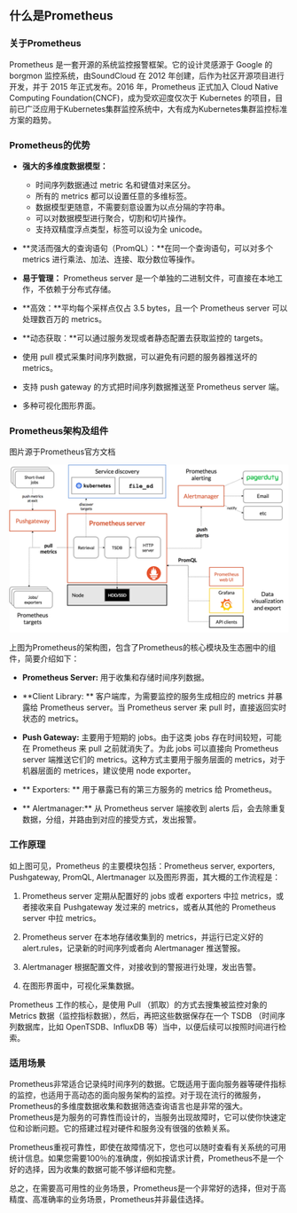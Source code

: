
## 什么是Prometheus

### 关于Prometheus

Prometheus 是一套开源的系统监控报警框架。它的设计灵感源于 Google 的 borgmon 监控系统，由SoundCloud 在 2012 年创建，后作为社区开源项目进行开发，并于 2015 年正式发布。2016 年，Prometheus 正式加入 Cloud Native Computing Foundation(CNCF)，成为受欢迎度仅次于 Kubernetes 的项目，目前已广泛应用于Kubernetes集群监控系统中，大有成为Kubernetes集群监控标准方案的趋势。

### Prometheus的优势

* **强大的多维度数据模型：**
  * 时间序列数据通过 metric 名和键值对来区分。
  * 所有的 metrics 都可以设置任意的多维标签。
  * 数据模型更随意，不需要刻意设置为以点分隔的字符串。
  * 可以对数据模型进行聚合，切割和切片操作。
  * 支持双精度浮点类型，标签可以设为全 unicode。 
* **灵活而强大的查询语句（PromQL）：**在同一个查询语句，可以对多个 metrics 进行乘法、加法、连接、取分数位等操作。

* **易于管理：** Prometheus server 是一个单独的二进制文件，可直接在本地工作，不依赖于分布式存储。

* **高效：**平均每个采样点仅占 3.5 bytes，且一个 Prometheus server 可以处理数百万的 metrics。

* **动态获取：**可以通过服务发现或者静态配置去获取监控的 targets。

* 使用 pull 模式采集时间序列数据，可以避免有问题的服务器推送坏的 metrics。

* 支持 push gateway 的方式把时间序列数据推送至 Prometheus server 端。

* 多种可视化图形界面。

### Prometheus架构及组件

图片源于Prometheus官方文档

![](/images/monitor/prometheus/architecture.png)

上图为Prometheus的架构图，包含了Prometheus的核心模块及生态圈中的组件，简要介绍如下：

* **Prometheus Server:** 用于收集和存储时间序列数据。

* **Client Library: ** 客户端库，为需要监控的服务生成相应的 metrics 并暴露给 Prometheus server。当 Prometheus server 来 pull 时，直接返回实时状态的 metrics。

* **Push Gateway:** 主要用于短期的 jobs。由于这类 jobs 存在时间较短，可能在 Prometheus 来 pull 之前就消失了。为此 jobs 可以直接向 Prometheus server 端推送它们的 metrics。这种方式主要用于服务层面的 metrics，对于机器层面的 metrices，建议使用 node exporter。

* ** Exporters: ** 用于暴露已有的第三方服务的 metrics 给 Prometheus。

* ** Alertmanager:** 从 Prometheus server 端接收到 alerts 后，会去除重复数据，分组，并路由到对应的接受方式，发出报警。

### 工作原理

如上图可见，Prometheus 的主要模块包括：Prometheus server, exporters, Pushgateway, PromQL, Alertmanager 以及图形界面，其大概的工作流程是：

1. Prometheus server 定期从配置好的 jobs 或者 exporters 中拉 metrics，或者接收来自 Pushgateway 发过来的 metrics，或者从其他的 Prometheus server 中拉 metrics。

2. Prometheus server 在本地存储收集到的 metrics，并运行已定义好的 alert.rules，记录新的时间序列或者向 Alertmanager 推送警报。

3. Alertmanager 根据配置文件，对接收到的警报进行处理，发出告警。

4. 在图形界面中，可视化采集数据。

Prometheus 工作的核心，是使用 Pull （抓取）的方式去搜集被监控对象的 Metrics 数据（监控指标数据），然后，再把这些数据保存在一个 TSDB （时间序列数据库，比如 OpenTSDB、InfluxDB 等）当中，以便后续可以按照时间进行检索。

### 适用场景

Prometheus非常适合记录纯时间序列的数据。它既适用于面向服务器等硬件指标的监控，也适用于高动态的面向服务架构的监控。对于现在流行的微服务，Prometheus的多维度数据收集和数据筛选查询语言也是非常的强大。Prometheus是为服务的可靠性而设计的，当服务出现故障时，它可以使你快速定位和诊断问题。它的搭建过程对硬件和服务没有很强的依赖关系。

Prometheus重视可靠性，即使在故障情况下，您也可以随时查看有关系统的可用统计信息。如果您需要100％的准确度，例如按请求计费，Prometheus不是一个好的选择，因为收集的数据可能不够详细和完整。

总之，在需要高可用性的业务场景，Prometheus是一个非常好的选择，但对于高精度、高准确率的业务场景，Prometheus并非最佳选择。


